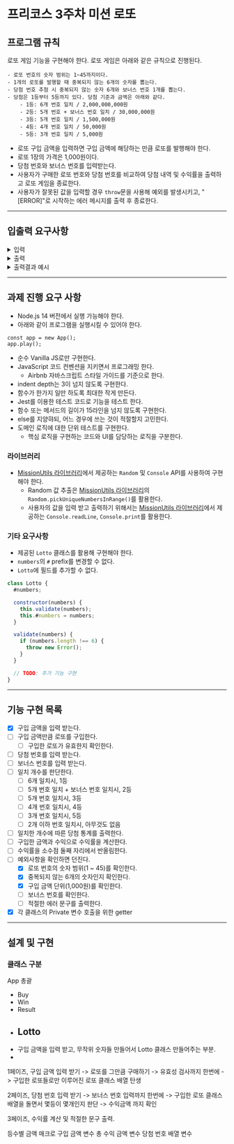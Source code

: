 # 프리코스 3주차 미션 로또
## 프로그램 규칙
로또 게임 기능을 구현해야 한다. 로또 게임은 아래와 같은 규칙으로 진행된다.

```
- 로또 번호의 숫자 범위는 1~45까지이다.
- 1개의 로또를 발행할 때 중복되지 않는 6개의 숫자를 뽑는다.
- 당첨 번호 추첨 시 중복되지 않는 숫자 6개와 보너스 번호 1개를 뽑는다.
- 당첨은 1등부터 5등까지 있다. 당첨 기준과 금액은 아래와 같다.
    - 1등: 6개 번호 일치 / 2,000,000,000원
    - 2등: 5개 번호 + 보너스 번호 일치 / 30,000,000원
    - 3등: 5개 번호 일치 / 1,500,000원
    - 4등: 4개 번호 일치 / 50,000원
    - 5등: 3개 번호 일치 / 5,000원
```

- 로또 구입 금액을 입력하면 구입 금액에 해당하는 만큼 로또를 발행해야 한다.
- 로또 1장의 가격은 1,000원이다.
- 당첨 번호와 보너스 번호를 입력받는다.
- 사용자가 구매한 로또 번호와 당첨 번호를 비교하여 당첨 내역 및 수익률을 출력하고 로또 게임을 종료한다.
- 사용자가 잘못된 값을 입력할 경우 `throw`문을 사용해 예외를 발생시키고, "[ERROR]"로 시작하는 에러 메시지를 출력 후 종료한다.

---

## 입출력 요구사항
<details>
<summary> 입력</summary>

- 로또 구입 금액을 입력 받는다. 구입 금액은 1,000원 단위로 입력 받으며 1,000원으로 나누어 떨어지지 않는 경우 예외 처리한다.

```
14000
```

- 당첨 번호를 입력 받는다. 번호는 쉼표(,)를 기준으로 구분한다.

```
1,2,3,4,5,6
```

- 보너스 번호를 입력 받는다.

```
7
```
</details>

<details>
<summary> 출력</summary>

- 발행한 로또 수량 및 번호를 출력한다. 로또 번호는 오름차순으로 정렬하여 보여준다.

```
8개를 구매했습니다.
[8, 21, 23, 41, 42, 43]
[3, 5, 11, 16, 32, 38]
[7, 11, 16, 35, 36, 44]
[1, 8, 11, 31, 41, 42]
[13, 14, 16, 38, 42, 45]
[7, 11, 30, 40, 42, 43]
[2, 13, 22, 32, 38, 45]
[1, 3, 5, 14, 22, 45]
```

- 당첨 내역을 출력한다.

```
3개 일치 (5,000원) - 1개
4개 일치 (50,000원) - 0개
5개 일치 (1,500,000원) - 0개
5개 일치, 보너스 볼 일치 (30,000,000원) - 0개
6개 일치 (2,000,000,000원) - 0개
```

- 수익률은 소수점 둘째 자리에서 반올림한다. (ex. 100.0%, 51.5%, 1,000,000.0%)

```
총 수익률은 62.5%입니다.
```

- 예외 상황 시 에러 문구를 출력해야 한다. 단, 에러 문구는 "[ERROR]"로 시작해야 한다.

```
[ERROR] 로또 번호는 1부터 45 사이의 숫자여야 합니다.
```
</details>

<details>
<summary> 출력결과 예시</summary>

```
구입금액을 입력해 주세요.
8000

8개를 구매했습니다.
[8, 21, 23, 41, 42, 43]
[3, 5, 11, 16, 32, 38]
[7, 11, 16, 35, 36, 44]
[1, 8, 11, 31, 41, 42]
[13, 14, 16, 38, 42, 45]
[7, 11, 30, 40, 42, 43]
[2, 13, 22, 32, 38, 45]
[1, 3, 5, 14, 22, 45]

당첨 번호를 입력해 주세요.
1,2,3,4,5,6

보너스 번호를 입력해 주세요.
7

당첨 통계
---
3개 일치 (5,000원) - 1개
4개 일치 (50,000원) - 0개
5개 일치 (1,500,000원) - 0개
5개 일치, 보너스 볼 일치 (30,000,000원) - 0개
6개 일치 (2,000,000,000원) - 0개
총 수익률은 62.5%입니다.
```
</details>

---

## 과제 진행 요구 사항
- Node.js 14 버전에서 실행 가능해야 한다.
- 아래와 같이 프로그램을 실행시킬 수 있어야 한다.
```
const app = new App();
app.play();
```
- 순수 Vanilla JS로만 구현한다.
- JavaScript 코드 컨벤션을 지키면서 프로그래밍 한다.
	- Airbnb 자바스크립트 스타일 가이드를 기준으로 한다.
- indent depth는 3이 넘지 않도록 구현한다.
- 함수가 한가지 일만 하도록 최대한 작게 만든다.
- Jest를 이용한 테스트 코드로 기능을 테스트 한다.
- 함수 또는 메서드의 길이가 15라인을 넘지 않도록 구현한다.
- else를 지양햐되, 어느 경우에 쓰는 것이 적절할지 고민한다.
- 도메인 로직에 대한 단위 테스트를 구현한다.
	- 핵심 로직을 구현하는 코드와 UI를 담당하는 로직을 구분한다.

### 라이브러리

- [MissionUtils 라이브러리](https://github.com/woowacourse-projects/javascript-mission-utils#mission-utils)에서 제공하는 `Random` 및 `Console` API를 사용하여 구현해야 한다.
  - Random 값 추출은 [MissionUtils 라이브러리](https://github.com/woowacourse-projects/javascript-mission-utils#mission-utils)의 `Random.pickUniqueNumbersInRange()`를 활용한다.
  - 사용자의 값을 입력 받고 출력하기 위해서는 [MissionUtils 라이브러리](https://github.com/woowacourse-projects/javascript-mission-utils#mission-utils)에서 제공하는 `Console.readLine`, `Console.print`를 활용한다.

### 기타 요구사항
- 제공된 `Lotto` 클래스를 활용해 구현해야 한다.
- `numbers`의 `#` prefix를 변경할 수 없다.
- `Lotto`에 필드를 추가할 수 없다.

```javascript
class Lotto {
  #numbers;

  constructor(numbers) {
    this.validate(numbers);
    this.#numbers = numbers;
  }

  validate(numbers) {
    if (numbers.length !== 6) {
      throw new Error();
    }
  }

  // TODO: 추가 기능 구현
}
```

---

## 기능 구현 목록
- [x] 구입 금액을 입력 받는다.
- [ ] 구입 금액만큼 로또를 구입한다.
  - [ ] 구입한 로또가 유효한지 확인한다.
- [ ] 당첨 번호를 입력 받는다.
- [ ] 보너스 번호를 입력 받는다.
- [ ] 일치 개수를 판단한다.
	- [ ] 6개 일치시, 1등
	- [ ] 5개 번호 일치 + 보너스 번호 일치시, 2등
	- [ ] 5개 번호 일치시, 3등
	- [ ] 4개 번호 일치시, 4등
	- [ ] 3개 번호 일치시, 5등
	- [ ] 2개 이하 번호 일치시, 아무것도 없음
- [ ] 일치한 개수에 따른 당첨 통계를 출력한다.
- [ ] 구입한 금액과 수익으로 수익률을 계산한다.
- [ ] 수익률을 소수점 둘째 자리에서 반올림한다.
- [ ] 예외사항을 확인하면 던진다.
	- [x] 로또 번호의 숫자 범위(1 ~ 45)를 확인한다.
	- [x] 중복되지 않는 6개의 숫자인지 확인한다.
	- [x] 구입 금액 단위(1,000원)를 확인한다.
	- [ ] 보너스 번호를 확인한다.
	- [ ] 적절한 에러 문구를 출력한다.
- [x] 각 클래스의 Private 변수 호출을 위한 getter

---

## 설계 및 구현

### 클래스 구분
App 총괄
- Buy
- Win
- Result
- Lotto
	-
- 구입 금액을 입력 받고, 무작위 숫자들 만들어서 Lotto 클래스 만들어주는 부분.
-

1페이즈, 구입 금액 입력 받기 -> 로또를 그만큼 구매하기 -> 유효성 검사까지 한번에 -> 구입한 로또들로만 이루어진 로또 클래스 배열 탄생

2페이즈, 당첨 번호 입력 받기 -> 보너스 번호 입력까지 한번에 -> 구입한 로또 클래스 배열을 돌면서 몇등이 몇개인지 판단 -> 수익금액 까지 확인

3페이즈, 수익률 계산 및 적절한 문구 출력.

등수별 금액 매크로
구입 금액 변수
총 수익 금액 변수
당첨 번호 배열 변수
